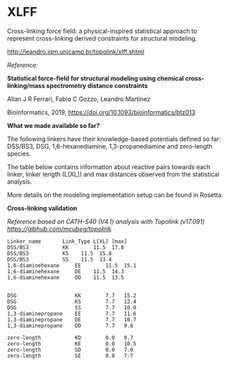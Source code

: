 # XLFF
Cross-linking force field: a physical-inspired statistical approach to represent cross-linking derived constraints for structural modeling.

http://leandro.iqm.unicamp.br/topolink/xlff.shtml


*Reference:*

**Statistical force-field for structural modeling using chemical cross-linking/mass spectrometry distance constraints**

Allan J R Ferrari, Fabio C Gozzo, Leandro Martínez

Bioinformatics, 2019, https://doi.org/10.1093/bioinformatics/btz013





**What we made available so far?**

The following linkers have their knowledge-based potentials defined so far: DSS/BS3, DSG, 1,6-hexanediamine, 1,3-propanediamine and zero-length species. 

The table below contains information about reactive pairs towards each linker, linker length (L[XL]) and max distances observed from the statistical analysis.

More details on the modeling implementation setup can be found in Rosetta.




**Cross-linking validation**

*Reference based on CATH-S40 (V4.1) analysis with Topolink (v17.091) https://gibhub.com/mcubeg/topolink*

```
Linker_name	      Link_Type L[XL] [max] 
DSS/BS3		      KK        11.5  17.8  
DSS/BS3		      KS	11.5  15.8  
DSS/BS3		      SS	11.5  13.4  
1,6-diaminehexane     EE        11.5  15.1  
1,6-diaminehexane     DE	11.5  14.3  
1,6-diaminehexane     DD	11.5  13.5  


DSG                   KK        7.7   15.2  
DSG                   KS        7.7   12.4  
DSG                   SS        7.7   10.0  
1,3-diaminepropane    EE        7.7   11.6  
1,3-diaminepropane    DE        7.7   10.7  
1,3-diaminepropane    DD        7.7   9.8   

zero-length           KD        0.0   9.7   
zero-length           KE        0.0   10.5  
zero-length           SD        0.0   7.0   
zero-length           SE        0.0   7.7   
```
